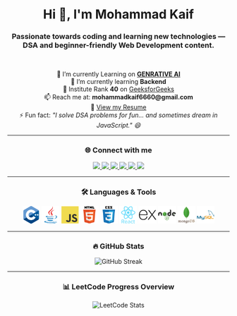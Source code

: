 <h1 align="center">Hi 👋, I'm Mohammad Kaif</h1>
<h3 align="center">Passionate towards coding and learning new technologies — DSA and beginner-friendly Web Development content.</h3>

<br />

<p align="center">
  🔭 I’m currently Learning on <a href="https://github.com/mod-kaif07/Generative-AI-learning-.git" target="_blank"><b>GENRATIVE AI </b></a><br />
  🌱 I’m currently learning <b>Backend</b><br />
  🏅 Institute Rank <b>40</b> on <a href="https://auth.geeksforgeeks.org/user/mohammadk3els" target="_blank">GeeksforGeeks</a><br />
  📫 Reach me at: <b>mohammadkaif6660@gmail.com</b><br />
  📄 <a href="https://drive.google.com/file/d/1YAXHNWWhf7ArYOlgDXdalvTMalOOu0-j/view?usp=sharing" target="_blank">View my Resume</a><br />
  ⚡ Fun fact: <i>"I solve DSA problems for fun... and sometimes dream in JavaScript." 😄</i>
</p>

---

<h3 align="center">🌐 Connect with me</h3>
<p align="center">
  <a href="https://www.linkedin.com/in/mohammad-kaif-9a0bb6284/" target="_blank">
    <img src="https://img.shields.io/badge/LinkedIn-%230077B5.svg?&style=for-the-badge&logo=linkedin&logoColor=white" />
  </a>
  <a href="https://fb.com/mohammadkaif" target="_blank">
    <img src="https://img.shields.io/badge/Facebook-%231877F2.svg?&style=for-the-badge&logo=facebook&logoColor=white" />
  </a>
  <a href="https://instagram.com/kaif_07official" target="_blank">
    <img src="https://img.shields.io/badge/Instagram-%23E4405F.svg?&style=for-the-badge&logo=instagram&logoColor=white" />
  </a>
  <a href="https://codeforces.com/profile/mohammadkaif" target="_blank">
    <img src="https://img.shields.io/badge/Codeforces-1F8ACB?style=for-the-badge&logo=codeforces&logoColor=white" />
  </a>
  <a href="https://leetcode.com/mdkaif1124" target="_blank">
    <img src="https://img.shields.io/badge/LeetCode-%23FFA116.svg?style=for-the-badge&logo=leetcode&logoColor=black" />
  </a>
  <a href="https://auth.geeksforgeeks.org/user/mohammadk3els" target="_blank">
    <img src="https://img.shields.io/badge/GeeksforGeeks-1f8b4c?style=for-the-badge&logo=GeeksforGeeks&logoColor=white" />
  </a>
</p>

---

<h3 align="center">🛠️ Languages & Tools</h3>
<p align="center">

 <img src="https://raw.githubusercontent.com/devicons/devicon/master/icons/cplusplus/cplusplus-original.svg" alt="C++" width="40" height="40" />
  <img src="https://raw.githubusercontent.com/devicons/devicon/master/icons/java/java-original.svg" alt="Java" width="40" height="40" />
  <img src="https://raw.githubusercontent.com/devicons/devicon/master/icons/javascript/javascript-original.svg" alt="JavaScript" width="40" height="40" />
  <img src="https://raw.githubusercontent.com/devicons/devicon/master/icons/html5/html5-original-wordmark.svg" alt="HTML5" width="40" height="40" />
  <img src="https://raw.githubusercontent.com/devicons/devicon/master/icons/css3/css3-original-wordmark.svg" alt="CSS3" width="40" height="40" />
  <img src="https://raw.githubusercontent.com/devicons/devicon/master/icons/react/react-original-wordmark.svg" alt="React" width="40" height="40" />
  <img src="https://raw.githubusercontent.com/devicons/devicon/master/icons/express/express-original.svg" alt="Express.js" width="40" height="40" />
  <img src="https://raw.githubusercontent.com/devicons/devicon/master/icons/nodejs/nodejs-original-wordmark.svg" alt="Node.js" width="40" height="40" />
  <img src="https://raw.githubusercontent.com/devicons/devicon/master/icons/mongodb/mongodb-original-wordmark.svg" alt="MongoDB" width="40" height="40" />
  <img src="https://raw.githubusercontent.com/devicons/devicon/master/icons/mysql/mysql-original-wordmark.svg" alt="MySQL" width="40" height="40" />
</p>

---

<h3 align="center">🔥 GitHub Stats</h3>
<p align="center">
  <img src="https://streak-stats.demolab.com?user=mod-kaif07&theme=tokyonight&hide_border=false" alt="GitHub Streak" />
</p>

---

<h3 align="center">📊 LeetCode Progress Overview</h3>

<p align="center">
  <img src="https://leetcard.jacoblin.cool/mdkaif1124?ext=heatmap&theme=dark&animation=true&font=Baloo+Bhai&border=1&radius=10" width="280" alt="LeetCode Stats" />
</p>
